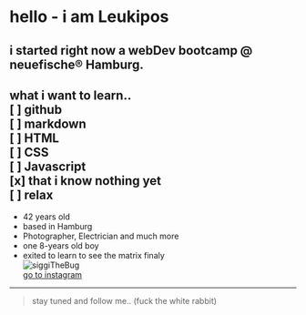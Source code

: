 # hello - i am Leukipos<br>
**i started right now a webDev bootcamp @ neuefische® Hamburg.**
---
what i want to learn..<br>
[ ] github<br>
[ ] markdown<br>
[ ] HTML<br>
[ ] CSS<br>
[ ] Javascript<br>
[x] that i know nothing yet<br>
[ ] relax<br>
---
- 42 years old
- based in Hamburg
- Photographer, Electrician and much more
- one 8-years old boy
- exited to learn to see the matrix finaly<br>
![siggiTheBug](https://img.fotocommunity.com/siggi-the-bug-74b82588-0ce6-40c7-94e3-4a04ab0d80b1.jpg?width=300)<br>
[go to instagram](https://www.instagram.com/lx_zippel/)
---
> stay tuned and follow me.. (fuck the white rabbit)
